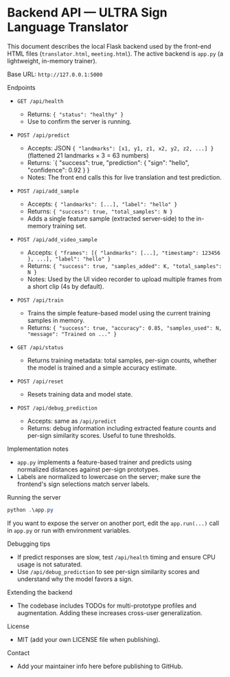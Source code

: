 # Backend API — ULTRA Sign Language Translator

This document describes the local Flask backend used by the front-end HTML files (`translator.html`, `meeting.html`). The active backend is `app.py` (a lightweight, in-memory trainer).

Base URL: `http://127.0.0.1:5000`

Endpoints

- `GET /api/health`
  - Returns: `{ "status": "healthy" }`
  - Use to confirm the server is running.

- `POST /api/predict`
  - Accepts: JSON `{ "landmarks": [x1, y1, z1, x2, y2, z2, ...] }` (flattened 21 landmarks × 3 = 63 numbers)
  - Returns: `{ "success": true, "prediction": { "sign": "hello", "confidence": 0.92 } }
  - Notes: The front end calls this for live translation and test prediction.

- `POST /api/add_sample`
  - Accepts: `{ "landmarks": [...], "label": "hello" }`
  - Returns: `{ "success": true, "total_samples": N }`
  - Adds a single feature sample (extracted server-side) to the in-memory training set.

- `POST /api/add_video_sample`
  - Accepts: `{ "frames": [{ "landmarks": [...], "timestamp": 123456 }, ...], "label": "hello" }`
  - Returns: `{ "success": true, "samples_added": K, "total_samples": N }`
  - Notes: Used by the UI video recorder to upload multiple frames from a short clip (4s by default).

- `POST /api/train`
  - Trains the simple feature-based model using the current training samples in memory.
  - Returns: `{ "success": true, "accuracy": 0.85, "samples_used": N, "message": "Trained on ..." }`

- `GET /api/status`
  - Returns training metadata: total samples, per-sign counts, whether the model is trained and a simple accuracy estimate.

- `POST /api/reset`
  - Resets training data and model state.

- `POST /api/debug_prediction`
  - Accepts: same as `/api/predict`
  - Returns: debug information including extracted feature counts and per-sign similarity scores. Useful to tune thresholds.

Implementation notes

- `app.py` implements a feature-based trainer and predicts using normalized distances against per-sign prototypes.
- Labels are normalized to lowercase on the server; make sure the frontend's sign selections match server labels.

Running the server

```powershell
python .\app.py
```

If you want to expose the server on another port, edit the `app.run(...)` call in `app.py` or run with environment variables.

Debugging tips
- If predict responses are slow, test `/api/health` timing and ensure CPU usage is not saturated.
- Use `/api/debug_prediction` to see per-sign similarity scores and understand why the model favors a sign.

Extending the backend

- The codebase includes TODOs for multi-prototype profiles and augmentation. Adding these increases cross-user generalization.

License
- MIT (add your own LICENSE file when publishing).

Contact
- Add your maintainer info here before publishing to GitHub.